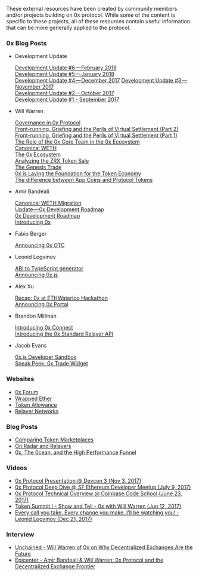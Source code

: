 These external resources have been created by community members and/or projects building on 0x protocol. While some of the content is specific to these projects, all of these resources contain useful information that can be more generally applied to the protocol.

### 0x Blog Posts

* Development Update

  [Development Update #6 — February 2018](https://blog.0xproject.com/development-update-6-february-2018-8d6f6018eabf)  
  [Development Update #5 — January 2018](https://blog.0xproject.com/development-update-5-january-2018-6308b2cb13bf)  
  [Development Update #4 — December 2017](https://blog.0xproject.com/development-update-4-december-2017-f1873f5685c7)
  [Development Update #3 — November 2017](https://blog.0xproject.com/development-update-3-nov-2017-1f66faf4c171)  
  [Development Update #2 — October 2017](https://blog.0xproject.com/development-update-2-oct-2017-ced97688f236)  
  [Development Update #1 - September 2017](https://blog.0xproject.com/development-update-1-sept-2017-40086c4ba4e3)

* Will Warren

  [Governance in 0x Protocol](https://blog.0xproject.com/governance-in-0x-protocol-86779ae5809e)  
  [Front-running, Griefing and the Perils of Virtual Settlement (Part 2)](https://blog.0xproject.com/front-running-griefing-and-the-perils-of-virtual-settlement-part-2-921b00109e21)  
  [Front-running, Griefing and the Perils of Virtual Settlement (Part 1)](https://blog.0xproject.com/front-running-griefing-and-the-perils-of-virtual-settlement-part-1-8554ab283e97)  
  [The Role of the 0x Core Team in the 0x Ecosystem](https://blog.0xproject.com/the-role-of-the-0x-core-team-in-the-0x-ecosystem-2d8b50354166)  
  [Canonical WETH](https://blog.0xproject.com/canonical-weth-a9aa7d0279dd)  
  [The 0x Ecosystem](https://blog.0xproject.com/the-0x-ecosystem-6f2e780567e8)  
  [Analyzing the ZRX Token Sale](https://blog.0xproject.com/analyzing-the-zrx-token-sale-a94b8642c78e)  
  [The Genesis Trade](https://blog.0xproject.com/the-genesis-trade-74d50c1e7f25)  
  [0x is Laying the Foundation for the Token Economy](https://blog.0xproject.com/0x-is-laying-the-foundation-for-the-token-economy-eb2cc3b070d0)  
  [The difference between App Coins and Protocol Tokens](https://blog.0xproject.com/the-difference-between-app-coins-and-protocol-tokens-7281a428348c)
  
* Amir Bandeali

  [Canonical WETH Migration](https://blog.0xproject.com/canonical-weth-migration-8a7ab6caca71)  
  [Update — 0x Development Roadmap](https://blog.0xproject.com/update-0x-development-roadmap-359fc54b8885)  
  [0x Development Roadmap](https://blog.0xproject.com/0x-development-roadmap-e82a2974efcc)  
  [Introducing 0x](https://blog.0xproject.com/introducing-0x-d51d5231ba53)
  
* Fabio Berger

  [Announcing 0x OTC](https://blog.0xproject.com/announcing-0x-otc-5db58dc9ba8)

* Leonid Logvinov

  [ABI to TypeScript generator](https://blog.0xproject.com/abi-to-typescript-generator-b0fb5cae9e29)  
  [Announcing 0x.js](https://blog.0xproject.com/announcing-0x-js-30dff30b10f)
  
* Alex Xu

  [Recap: 0x at ETHWaterloo Hackathon](https://blog.0xproject.com/recap-0x-at-ethwaterloo-hackathon-d43e9b658f97)  
  [Announcing 0x Portal](https://blog.0xproject.com/announcing-0x-portal-dfff04dd3e0a)
  
* Brandon Millman

  [Introducing 0x Connect](https://blog.0xproject.com/introducing-0x-connect-67471fb45c94)  
  [Introducing the 0x Standard Relayer API](https://blog.0xproject.com/introducing-the-0x-standard-relayer-api-8a37bd90a3e)
  
* Jacob Evans

  [0x.js Developer Sandbox](https://blog.0xproject.com/0x-js-developer-sandbox-15a3feb7443c)  
  [Sneak Peek: 0x Trade Widget](https://blog.0xproject.com/sneak-peek-0x-trade-widget-cbd13305407d)


### Websites

* [0x Forum](https://forum.0xproject.com/)
* [Wrapped Ether](https://weth.io/)
* [Token Allowance](https://tokenallowance.io/)
* [Relayer Networks](https://relayer.network/)

### Blog Posts

* [Comparing Token Marketplaces](https://medium.com/@RadarRelay/comparing-token-marketplaces-3606ca8d780b)
* [On Radar and Relayers](https://medium.com/@RadarRelay/on-radar-and-relayers-30423f506587)
* [0x, The 0cean, and the High Performance Funnel](https://medium.com/@the0cean/0x-the-0cean-and-the-high-performance-funnel-80f0eb459f46)

### Videos

* [0x Protocol Presentation @ Devcon 3 (Nov 3, 2017)](https://www.youtube.com/watch?v=9d019RycObk)
* [0x Protocol Deep Dive @ SF Ethereum Developer Meetup (July 9, 2017)](https://www.youtube.com/watch?v=h8daWRgzg9w)
* [0x Protocol Technical Overview @ Coinbase Code School (June 23, 2017)](https://www.youtube.com/watch?v=dVT36N8wUIo)
* [Token Summit I - Show and Tell - 0x with Will Warren (Jun 12, 2017)](https://www.youtube.com/watch?v=7wTRbWwUCvg)
* [Every call you take. Every change you make. I’ll be watching you! - Leonid Logvinov (Dec 21, 2017)](https://www.youtube.com/watch?feature=youtu.be&v=pUm2HHWuywc&app=desktop)

### Interview

* [Unchained - Will Warren of 0x on Why Decentralized Exchanges Are the Future](http://unchainedpodcast.co/will-warren-of-0x-on-why-decentralized-exchanges-are-the-future)
* [Epicenter - Amir Bandeali & Will Warren: 0x Protocol and the Decentralized Exchange Frontier](https://www.youtube.com/watch?v=dXdok5GLVUc)
